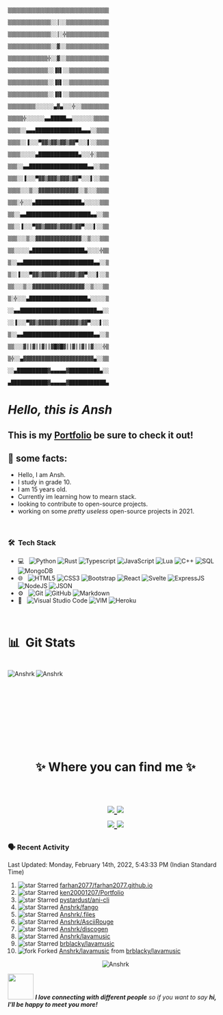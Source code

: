 



                                            ▒▒▒▒▒▒▒▒▒▒▒▒▒▒▒▒▒▒▒▒▒▒▒▒▒▒▒▒▒▒▒▒▒
                                            ▒▒▒▒▒▒▒▒▒▒▒▒▒▒░░║░░▒▒▒▒▒▒▒▒▒▒▒▒▒▒
                                            ▒▒▒▒▒▒▒▒▒▒▒▒▒▒░░║░╬▒▒▒▒▒▒▒▒▒▒▒▒▒▒
                                            ▒▒▒▒▒▒▒▒▒▒▒▒▒▒░░▓░░▒▒▒▒▒▒▒▒▒▒▒▒▒▒
                                            ▒▒▒▒▒▒▒▒▒▒▒▒▒╬░░▓░░▒▒▒▒▒▒▒▒▒▒▒▒▒▒
                                            ▒▒▒▒▒▒▒▒▒▒▒▒▒░░▐▓▌░░▒▒▒▒▒▒▒▒▒▒▒▒▒
                                            ▒▒▒▒▒▒▒▒▒▒▒▒▒░░▐▓▌░░▒▒▒▒▒▒▒▒▒▒▒▒▒
                                            ▒▒▒▒▒▒▒▒▒▒▒▒▒░░▐▓▌░░▒▒▒▒▒▒▒▒▒▒▒▒▒
                                            ▒▒▒▒▒▒▒▒▒░░░░░░▄▓▄░░░╬░░▒▒▒▒▒▒▒▒▒
                                            ▒▒▒▒▒╬░░░░░░▄▄█████▄▄░░░░░░░▒▒▒▒▒
                                            ▒▒▒▒░░▄▄▄███████████████▄▄▄░░▒▒▒▒
                                            ▒▒▒▒░░▐░░░▀▓▓▒▓▓▒▓▓▒▓▓▀░░░▌░░▒▒▒▒
                                            ▒▒▒▒░░░░░▄█████████████▄░░░╬░▒▒▒▒
                                            ▒▒▒░░▄▄███████████████████▄▄░░▒▒▒
                                            ▒▒▒░░▐░░░▀▓▓▒▓▓▓▒▓▓▓▒▓▓▀░░░▌░░▒▒▒
                                            ▒▒▒▒░░░▒░░▓▓▓▓▓▓▓▓▓▓▓▓▓░░▒░░░▒▒▒▒
                                            ▒▒▒░╬░░░▄███████████████▄░░░░░▒▒▒
                                            ▒▒░░▄▄█████████████████████▄▄░░▒▒
                                            ▒▒░░▐░░░▀▓▓▒▓▓▓▓▒▓▓▓▓▒▓▓▀░░░▌░░▒▒
                                            ▒▒▒░░░▒░░▓▓▓▓▓▓▓▓▓▓▓▓▓▓▓░░▒░░░▒▒▒
                                            ▒▒░░░░░▄█████████████████▄░░░░╬▒▒
                                            ▒░░▄▄███████████████████████▄▄░░▒
                                            ▒░░▐░░░▀▓▓▒▓▓▓▓▓▒▓▓▓▓▓▒▓▓▀░░░▌░░▒
                                            ▒▒░░░▒░░▓▓▓▓▓▓▓▓▓▓▓▓▓▓▓▓▓░░▒░░░▒▒
                                            ▒░╬░░░▄███████████████████▄░░░░░▒
                                            ░░▄▄█████████████████████████▄▄░░
                                            ░░▐░░░▀▓▓▒▓▓▓▓▓▓▒▓▓▓▓▓▓▒▓▓▀░░░▌░░
                                            ▒░░▄▄███████████████████████▄▄░░▒
                                            ▒▒░░░▓║║▓║║▓║║▓█▓█▓║║▓║║▓║║▓░░░╬▒
                                            ▒╬░░▄▓▓▓▓▓▓▓▓▓▓▓▓▓▓▓▓▓▓▓▓▓▓▓▄░░▒▒
                                            ░░▄██████████▓▄▄▄▄▄▓██████████▄░░
                                            ▄████████████▓▄▄▄▄▄▓████████████▄
                                            
                                            
                                            
# ___Hello, this is Ansh___
## This is my [Portfolio](https://anshrk.github.io) be sure to check it out!
## 🍕 some facts:</b>

- Hello, I am Ansh.
- I study in grade 10.
- I am 15 years old.
- Currently im learning how to mearn stack.
- looking to contribute to open-source projects.
- working on some _pretty useless_ open-source projects in 2021.


</br>

<h3> 🛠 &nbsp;Tech Stack</h3>

- 💻 &nbsp;
  ![Python](https://img.shields.io/badge/-python-000000?style=for-the-badge&logo=python)
  ![Rust](https://img.shields.io/badge/-rust-000000?style=for-the-badge&logo=rust)
  ![Typescript](https://img.shields.io/badge/-typescript-000000?style=for-the-badge&logo=typescript)
  ![JavaScript](https://img.shields.io/badge/-JavaScript-000000?style=for-the-badge&logo=javascript)
  ![Lua](https://img.shields.io/badge/-Lua-000000?style=for-the-badge&logo=lua) 
  ![C++](https://img.shields.io/badge/-C++-000000?style=for-the-badge&logo=C%2B%2B&logoColor=00599C)
  ![SQL](https://img.shields.io/badge/-SQL-000000?style=for-the-badge&logo=MySQL)
  ![MongoDB](https://img.shields.io/badge/-mongoDB-000000?style=for-the-badge&logo=mongodb)
- 🌐 &nbsp;
  ![HTML5](https://img.shields.io/badge/-HTML5-E34F26?style=flat&logo=html5&logoColor=white) 
  ![CSS3](https://img.shields.io/badge/-CSS3-1572B6?style=flat&logo=css3&logoColor=white)
  ![Bootstrap](https://img.shields.io/badge/-Bootstrap-563D7C?style=flat&logo=bootstrap&logoColor=white)
  ![React](https://img.shields.io/badge/-React-000000?style=flat&logo=react&logoColor=00c8ff)
  ![Svelte](https://img.shields.io/badge/-svelte-fff?style=flat&logo=svelte&logoColor=FF4500)
  ![ExpressJS](https://img.shields.io/badge/-Express.js-787878?style=flat)
  ![NodeJS](https://img.shields.io/badge/-Node.js-3C873A?style=flat&logo=Node.js&logoColor=white)
  ![JSON](https://img.shields.io/badge/-json-02569B?style=flat&logo=json&link=https://github.com/BRdhanani)
- ⚙️ &nbsp;
  ![Git](https://img.shields.io/badge/-Git-333333?style=flat&logo=git)
  ![GitHub](https://img.shields.io/badge/-GitHub-333333?style=flat&logo=github)
  ![Markdown](https://img.shields.io/badge/-Markdown-333333?style=flat&logo=markdown)
- 🔧 &nbsp;
  ![Visual Studio Code](https://img.shields.io/badge/-Visual%20Studio%20Code-333333?style=flat&logo=visual-studio-code&logoColor=007ACC)
  ![VIM](https://img.shields.io/badge/-Vm-333333?style=flat&logo=vim&logoColor=019833)
  ![Heroku](https://img.shields.io/badge/-Heroku-gray?style=flat&logo=heroku&link=https://github.com/BRdhanani)

<br/>

<h1 align="left"> 📊 &nbsp;Git Stats</h1>
</br>

<img align="center" src="https://github-readme-stats.vercel.app/api?username=anshrk&show_icons=true&theme=radical" alt="Anshrk" />
<img align="left" src="https://github-readme-stats.vercel.app/api/top-langs/?username=anshrk&layout=compact&hide=html&theme=radical" alt="Anshrk" />
</br>
</br>
<h1 align="center">
<br/>
<div> </div>
  </br>
  </br>
  </br>
✨ Where you can find me ✨

<p align="center">
  <br/>
  <a href="https://www.linkedin.com/in/ansh-kashyap-0755aa1b2/">
    <img src="https://img.shields.io/badge/LinkedIn-%230077B5.svg?&style=flat-square&logo=linkedin&logoColor=white">
  </a>
  
  <a href="https://github.com/anshrk">
    <img src="https://img.shields.io/badge/Github-%230A0A0A.svg?&style=flat-square&logo=Github&logoColor=white">  
  </a>
  <br/>
  <a href="https://www.instagram.com/ansh_r_k">
    <img src="https://img.shields.io/badge/Instagram-%23E4405F.svg?&style=flat-square&logo=instagram&logoColor=white">
  </a>

  <a href="https://twitter.com/AnshKas24782504">
    <img src="https://img.shields.io/badge/twitter-%230077D4.svg?&style=flat-square&logo=twitter&logoColor=white">
  </a>
</p>

</h1>

### 🗣 Recent Activity
<!--RECENT_ACTIVITY:last_update-->
Last Updated: Monday, February 14th, 2022, 5:43:33 PM (Indian Standard Time)
<!--RECENT_ACTIVITY:last_update_end-->
<!--RECENT_ACTIVITY:start-->
1. ![star] Starred [farhan2077/farhan2077.github.io](https://github.com/farhan2077/farhan2077.github.io)
2. ![star] Starred [ken20001207/Portfolio](https://github.com/ken20001207/Portfolio)
3. ![star] Starred [pystardust/ani-cli](https://github.com/pystardust/ani-cli)
4. ![star] Starred [Anshrk/fango](https://github.com/Anshrk/fango)
5. ![star] Starred [Anshrk/.files](https://github.com/Anshrk/.files)
6. ![star] Starred [Anshrk/AsciiRouge](https://github.com/Anshrk/AsciiRouge)
7. ![star] Starred [Anshrk/discogen](https://github.com/Anshrk/discogen)
8. ![star] Starred [Anshrk/lavamusic](https://github.com/Anshrk/lavamusic)
9. ![star] Starred [brblacky/lavamusic](https://github.com/brblacky/lavamusic)
10. ![fork] Forked [Anshrk/lavamusic](https://github.com/Anshrk/lavamusic) from [brblacky/lavamusic](https://github.com/brblacky/lavamusic)
<!--RECENT_ACTIVITY:end-->

<p align="center"> <img src="https://komarev.com/ghpvc/?username=anshrk&color=00FFFF&label=cool%20count" alt="Anshrk" /> </p>

<img src="https://media.giphy.com/media/LnQjpWaON8nhr21vNW/giphy.gif" width="60"> <em><b>I love connecting with different people</b> so if you want to say <b>hi, I'll be happy to meet you more!</b></em>

<!-- Badges -->
[issueOpened]: https://cdn.jsdelivr.net/gh/Readme-Workflows/Readme-Icons@main/icons/octicons/IssueOpenedOld.svg
[issueClosed]: https://cdn.jsdelivr.net/gh/Readme-Workflows/Readme-Icons@main/icons/octicons/IssueClosedOld.svg

[prOpened]: https://cdn.jsdelivr.net/gh/Readme-Workflows/Readme-Icons@main/icons/octicons/PullRequestOpened.svg
[prClosed]: https://cdn.jsdelivr.net/gh/Readme-Workflows/Readme-Icons@main/icons/octicons/PullRequestClosed.svg
[prMerged]: https://cdn.jsdelivr.net/gh/Readme-Workflows/Readme-Icons@main/icons/octicons/PullRequestMerged.svg

[comment]: https://cdn.jsdelivr.net/gh/Readme-Workflows/Readme-Icons@main/icons/octicons/Comment.svg

[changesRequested]: https://cdn.jsdelivr.net/gh/Readme-Workflows/Readme-Icons@main/icons/octicons/RequestedChanges.svg
[approved]: https://cdn.jsdelivr.net/gh/Readme-Workflows/Readme-Icons@main/icons/octicons/ApprovedChanges.svg

[repoCreated]: https://cdn.jsdelivr.net/gh/Readme-Workflows/Readme-Icons@main/icons/octicons/Repository.svg
[release]: https://cdn.jsdelivr.net/gh/Readme-Workflows/Readme-Icons@main/icons/octicons/Release.svg
[star]: https://cdn.jsdelivr.net/gh/Readme-Workflows/Readme-Icons@main/icons/octicons/StarredRepository.svg
[wiki]: https://cdn.jsdelivr.net/gh/Readme-Workflows/Readme-Icons@main/icons/octicons/Wiki.svg
[fork]: https://cdn.jsdelivr.net/gh/Readme-Workflows/Readme-Icons@main/icons/octicons/ForkedRepository.svg
[people]: https://cdn.jsdelivr.net/gh/Readme-Workflows/Readme-Icons@main/icons/octicons/People.svg
